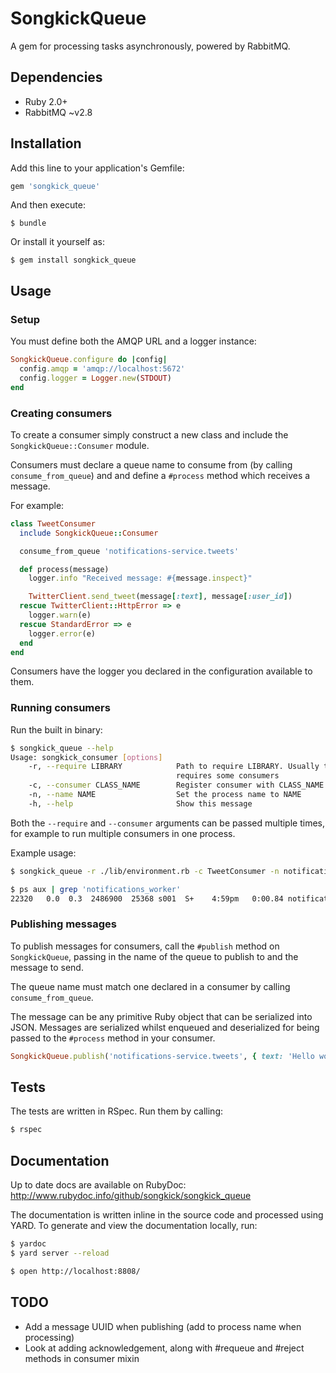 # SongkickQueue

A gem for processing tasks asynchronously, powered by RabbitMQ.

## Dependencies

* Ruby 2.0+
* RabbitMQ ~v2.8

## Installation

Add this line to your application's Gemfile:

```ruby
gem 'songkick_queue'
```

And then execute:

    $ bundle

Or install it yourself as:

    $ gem install songkick_queue

## Usage

### Setup

You must define both the AMQP URL and a logger instance:

```ruby
SongkickQueue.configure do |config|
  config.amqp = 'amqp://localhost:5672'
  config.logger = Logger.new(STDOUT)
end
```

### Creating consumers

To create a consumer simply construct a new class and include the `SongkickQueue::Consumer`
module.

Consumers must declare a queue name to consume from (by calling `consume_from_queue`) and
and define a `#process` method which receives a message.

For example:

```ruby
class TweetConsumer
  include SongkickQueue::Consumer

  consume_from_queue 'notifications-service.tweets'

  def process(message)
    logger.info "Received message: #{message.inspect}"

    TwitterClient.send_tweet(message[:text], message[:user_id])
  rescue TwitterClient::HttpError => e
    logger.warn(e)
  rescue StandardError => e
    logger.error(e)
  end
end
```

Consumers have the logger you declared in the configuration available to them.

### Running consumers

Run the built in binary:

```sh
$ songkick_queue --help
Usage: songkick_consumer [options]
    -r, --require LIBRARY            Path to require LIBRARY. Usually this will be a file that
                                     requires some consumers
    -c, --consumer CLASS_NAME        Register consumer with CLASS_NAME
    -n, --name NAME                  Set the process name to NAME
    -h, --help                       Show this message
```

Both the `--require` and `--consumer` arguments can be passed multiple times, for example to run
multiple consumers in one process.

Example usage:

```sh
$ songkick_queue -r ./lib/environment.rb -c TweetConsumer -n notifications_worker
```

```sh
$ ps aux | grep 'notifications_worker'
22320   0.0  0.3  2486900  25368 s001  S+    4:59pm   0:00.84 notifications_worker[idle]
```

### Publishing messages

To publish messages for consumers, call the `#publish` method on `SongkickQueue`, passing in the
name of the queue to publish to and the message to send.

The queue name must match one declared in a consumer by calling `consume_from_queue`.

The message can be any primitive Ruby object that can be serialized into JSON. Messages are
serialized whilst enqueued and deserialized for being passed to the `#process` method in your
consumer.

```ruby
SongkickQueue.publish('notifications-service.tweets', { text: 'Hello world', user_id: 57237722 })
```

## Tests

The tests are written in RSpec. Run them by calling:

```sh
$ rspec
```

## Documentation

Up to date docs are available on RubyDoc: http://www.rubydoc.info/github/songkick/songkick_queue

The documentation is written inline in the source code and processed using YARD. To generate and
view the documentation locally, run:

```sh
$ yardoc
$ yard server --reload

$ open http://localhost:8808/
```

## TODO

* Add a message UUID when publishing (add to process name when processing)
* Look at adding acknowledgement, along with #requeue and #reject methods in consumer mixin
